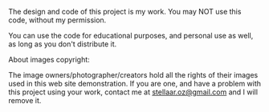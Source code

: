 The design and code of this project is my work. You may NOT use this code, without my permission.

You can use the code for educational purposes, and personal use as well, as long as you don't distribute it.

About images copyright:

The image owners/photographer/creators hold all the rights of their images used in this web site demonstration. If you are one, and have a problem with this project using your work, contact me at stellaar.oz@gmail.com and I will remove it.
